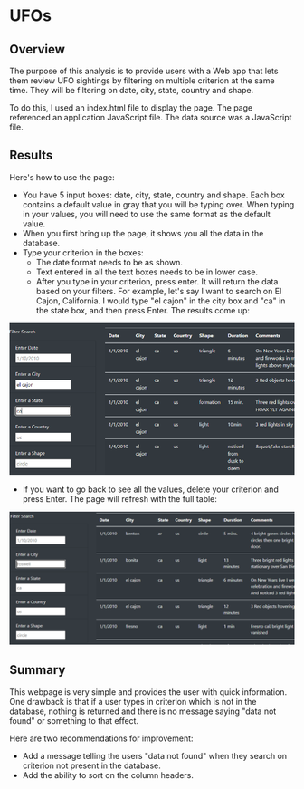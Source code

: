 # UFOs

## Overview
The purpose of this analysis is to provide users with a Web app that lets them review UFO sightings by filtering on multiple criterion at the same time. They will be filtering on date, city, state, country and shape.

To do this, I used an index.html file to display the page. The page referenced an application JavaScript file. The data source was a JavaScript file. 
## Results
Here's how to use the page:
- You have 5 input boxes: date, city, state, country and shape. Each box contains a default value in gray that you will be typing over. When typing in your values, you will need to use the same format as the default value.
- When you first bring up the page, it shows you all the data in the database. 
- Type your criterion in the boxes:
  - The date format needs to be as shown.  
  - Text entered in all the text boxes needs to be in lower case.
  - After you type in your criterion, press enter. It will return the data based on your filters. For example, let's say I want to search on El Cajon, California. I would type "el cajon" in the city box and "ca" in the state box, and then press Enter. The results come up:

![](./Resources/search_example.png)  

- If you want to go back to see all the values, delete your criterion and press Enter. The page will refresh with the full table:

![](./Resources/full_table.png)  

## Summary
This webpage is very simple and provides the user with quick information. One drawback is that if a user types in criterion which is not in the database, nothing is returned and there is no message saying "data not found" or something to that effect.

Here are two recommendations for improvement:
- Add a message telling the users "data not found" when they search on criterion not present in the database.
- Add the ability to sort on the column headers.



